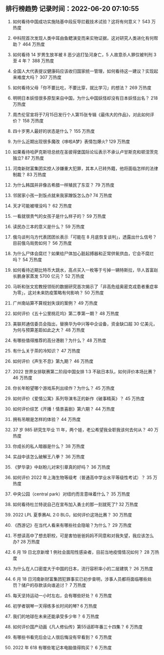 
## 排行榜趋势 记录时间：2022-06-20 07:10:55
  
  1. 如何看待中国成功实施陆基中段反导拦截技术试验？这将有何意义？ 543 万热度
    
  2. 中科院首次发现人类中耳由鱼鳃演变而来实物证据，这对研究人类进化有何帮助？ 464 万热度
    
  3. 如何看待 14 岁男生放羊被 8 恶少追打坠河身亡，5 人故意杀人罪仅被判刑 3 至 4 年？ 388 万热度
    
  4. 全国人大代表提议健康码应该收归国家统一管理，如何看待这一建议？实现起来难度大吗？ 307 万热度
    
  5. 如何看待父母「你不要比吃，不要比穿，就比学习」的想法？ 269 万热度
    
  6. 明明日本妖怪很多原型来自中国，为什么中国妖怪却没有日本妖怪出名？ 218 万热度
    
  7. 周杰伦官宣将于7月15日发行个人第15张专辑《最伟大的作品》，对此如何评价？ 158 万热度
    
  8. 四十岁男人最好的状态是什么？ 155 万热度
    
  9. 为什么近期出现很多魔改《哆啦A梦》表情包爆火? 129 万热度
    
  10. 如果看待哈萨克斯坦总统在圣彼得堡国际论坛表示不承认卢甘斯克和顿涅茨克独立? 87 万热度
    
  11. 河南新财富集团实控人涉嫌重大犯罪，其本人已转外籍，他将面临怎样的法律制裁？ 83 万热度
    
  12. 为什么韩国并非像古希腊一样殖民了东亚？ 79 万热度
    
  13. 邻居家小孩一到饭点就来我家蹭饭怎么办? 74 万热度
    
  14. 天才可能被埋没吗？ 62 万热度
    
  15. 一看就很贵气的女孩子是什么样子的？ 59 万热度
    
  16. 读民办三本的意义是什么？ 59 万热度
    
  17. 俄乌谈判乌方代表团团长表示「可能在 8 月底恢复谈判」，透露出什么信号？目前俄乌局势如何？ 56 万热度
    
  18. 为什么尸体会腐烂？如果给尸体加心脏起搏器和正常供氧供血，它会不腐烂吗？ 54 万热度
    
  19. 如何看待近期比特币大跳水，高点买入一枚等于亏掉一辆特斯拉，华人首富赵长鹏身家蒸发 5700 亿元？ 52 万热度
    
  20. 马昕和张文宏教授领衔的数据研究首次揭示了「非高危组奥密克戎患者重症率为零」，这对未来防疫策略有何影响？ 50 万热度
    
  21. 广州南站算不算规划失误的案例？ 49 万热度
    
  22. 如何评价《五十公里桃花坞》第二季第一期？ 48 万热度
    
  23. 美联邦通信委员会指出，替换华为中兴等中企设备，资金缺口超 30 亿美元，为何与预算差距如此之大？ 48 万热度
    
  24. 有哪些值得推荐的高分港剧？为什么？ 48 万热度
    
  25. 有什么关于茶的冷知识？ 47 万热度
    
  26. 如何评价《声生不息》第九期？ 46 万热度
    
  27. 2022 世界女排联赛第二阶段中国女排 1:3 不敌日本队，如何评价本场比赛？ 46 万热度
    
  28. 你长年盼望哪个游戏系列出续作？为什么？ 45 万热度
    
  29. 如何评价《爱情公寓》系列导演韦正的新作《破事精英》？ 45 万热度
    
  30. 如何评价综艺《开播！情景喜剧》第六期？ 44 万热度
    
  31. 拥有吊眼是怎样的体验？ 44 万热度
    
  32. 37 岁 985 研究生毕业 11 年，两个娃，老公希望我全职我该何去何从？ 40 万热度
    
  33. 你成长的私人暗器是什么？ 38 万热度
    
  34. 实战中该怎么破解王八拳？ 36 万热度
    
  35. 《梦华录》中赵盼儿对宋引章真的好吗？ 36 万热度
    
  36. 如何评价 2022 年上海生物等级考（普通高中学业水平等级性考试）？ 35 万热度
    
  37. 中央公园（central park）对纽约而言意味着什么？ 35 万热度
    
  38. 如何看待杜兰特说自己在宣布加入勇士的那一刻就死了? 32 万热度
    
  39. 2022 LPL 夏季赛AL 2:0 BLG，如何评价这场比赛？ 30 万热度
    
  40. 《西游记》在当代人看来有哪些社会隐喻？为什么？ 29 万热度
    
  41. 不想读高中了想去职校，可是害怕爸爸妈妈不同意和对我失望，我应该怎么办? 28 万热度
    
  42. 6 月 19 日北京新增 1 例社会面阳性感染者，目前当地疫情情况如何？ 28 万热度
    
  43. 为什么在人口密度大于中国的日本，流行容积率小的二层建筑？ 26 万热度
    
  44. 6 月 18 日河南新财富集团犯罪事实已初步查明，涉事人员都将面临哪些处罚？储户的存款该向谁追讨？ 7 万热度
    
  45. 每天坚持运动一小时左右，会有哪些好处？ 6 万热度
    
  46. 初学者钢琴一天得练多长时间的琴? 6 万热度
    
  47. 我们的地球在未来还能承受多少年？ 6 万热度
    
  48. 如何评价国产动画《凡人修仙传》第55话即年番三十四集？ 6 万热度
    
  49. 有哪些书看完后会让人很后悔没有早看到？ 6 万热度
    
  50. 2022 年 618 有哪些笔记本电脑值得购买？ 6 万热度
    